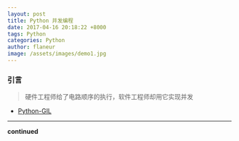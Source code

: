 ```yaml
---
layout: post
title: Python 并发编程
date: 2017-04-16 20:18:22 +8000
tags: Python
categories: Python
author: flaneur
image: /assets/images/demo1.jpg
---
```


### 引言
>
> 硬件工程师给了电路顺序的执行，软件工程师却用它实现并发



- [Python-GIL](https://siflaneur.github.io/2017/04/16/Python-GIL)


---

**continued**